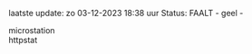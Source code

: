 laatste update: 
zo 03-12-2023 18:38   uur 
Status: FAALT - geel - 
<div class="service Y">microstation</div><div class="service G">httpstat</div>